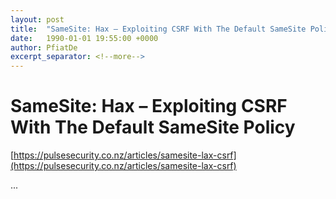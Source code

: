```yaml
---
layout: post
title:  "SameSite: Hax – Exploiting CSRF With The Default SameSite Policy"
date:   1990-01-01 19:55:00 +0000
author: PfiatDe
excerpt_separator: <!--more-->
---
```


# SameSite: Hax – Exploiting CSRF With The Default SameSite Policy
[https://pulsesecurity.co.nz/articles/samesite-lax-csrf](https://pulsesecurity.co.nz/articles/samesite-lax-csrf)

...
<!--more-->
